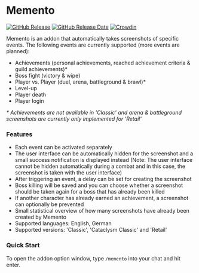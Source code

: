 # Memento

[![GitHub Release](https://img.shields.io/github/v/release/diomsg-code/Memento?logo=github)](https://github.com/diomsg-code/Memento/releases)
[![GitHub Release Date](https://img.shields.io/github/release-date/diomsg-code/Memento?logo=github)](https://github.com/diomsg-code/Memento/releases)
[![Crowdin](https://badges.crowdin.net/wow-addon-memento/localized.svg)](https://crowdin.com/project/wow-addon-memento)

Memento is an addon that automatically takes screenshots of specific events. The following events are currently supported (more events are planned):

*   Achievements (personal achievements, reached achievement criteria & guild achievements)*
*   Boss fight (victory & wipe)
*   Player vs. Player (duel, arena, battleground & brawl)*
*   Level-up
*   Player death
*   Player login

*\* Achievements are not available in 'Classic' and arena & battleground screenshots are currently only implemented for 'Retail'*

### Features

*   Each event can be activated separately
*   The user interface can be automatically hidden for the screenshot and a small success notification is displayed instead (Note: The user interface cannot be hidden automatically during a combat and in this case, the screenshot is taken with the user interface)
*   After triggering an event, a delay can be set for creating the screenshot
*   Boss killing will be saved and you can choose whether a screenshot should be taken again for a boss that has already been killed
*   If another character has already earned an achievement, a screenshot can optionally be prevented
*   Small statistical overview of how many screenshots have already been created by Memento
*   Supported languages: English, German
*   Supported versions: 'Classic', 'Cataclysm Classic' and 'Retail'

### Quick Start

To open the addon option window, type `/memento` into your chat and hit enter.
